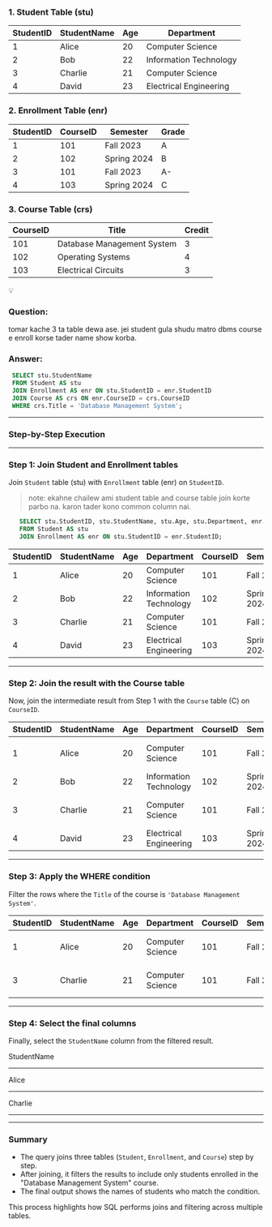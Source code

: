 ### 1. **Student Table (stu)**

| StudentID | StudentName | Age | Department             |
| --------- | ----------- | --- | ---------------------- |
| 1         | Alice       | 20  | Computer Science       |
| 2         | Bob         | 22  | Information Technology |
| 3         | Charlie     | 21  | Computer Science       |
| 4         | David       | 23  | Electrical Engineering |

### 2. **Enrollment Table (enr)**

| StudentID | CourseID | Semester    | Grade |
| --------- | -------- | ----------- | ----- |
| 1         | 101      | Fall 2023   | A     |
| 2         | 102      | Spring 2024 | B     |
| 3         | 101      | Fall 2023   | A-    |
| 4         | 103      | Spring 2024 | C     |

### 3. **Course Table (crs)**

| CourseID | Title                      | Credit |
| -------- | -------------------------- | ------ |
| 101      | Database Management System | 3      |
| 102      | Operating Systems          | 4      |
| 103      | Electrical Circuits        | 3      |

   <aside>
    💡

### Question:

tomar kache 3 ta table dewa ase. jei student gula shudu matro dbms course e enroll korse tader name show korba.

### Answer:

```sql
 SELECT stu.StudentName
 FROM Student AS stu
 JOIN Enrollment AS enr ON stu.StudentID = enr.StudentID
 JOIN Course AS crs ON enr.CourseID = crs.CourseID
 WHERE crs.Title = 'Database Management System';
```

   </aside>

---

### **Step-by-Step Execution**

---

### **Step 1: Join Student and Enrollment tables**

Join `Student` table (stu) with `Enrollment` table (enr) on `StudentID`.

> note: ekahne chailew ami student table and course table join korte parbo na. karon tader kono common column nai.

```sql
   SELECT stu.StudentID, stu.StudentName, stu.Age, stu.Department, enr.CourseID, enr.Semester, E.Grade
   FROM Student AS stu
   JOIN Enrollment AS enr ON stu.StudentID = enr.StudentID;
```

| StudentID | StudentName | Age | Department             | CourseID | Semester    | Grade |
| --------- | ----------- | --- | ---------------------- | -------- | ----------- | ----- |
| 1         | Alice       | 20  | Computer Science       | 101      | Fall 2023   | A     |
| 2         | Bob         | 22  | Information Technology | 102      | Spring 2024 | B     |
| 3         | Charlie     | 21  | Computer Science       | 101      | Fall 2023   | A-    |
| 4         | David       | 23  | Electrical Engineering | 103      | Spring 2024 | C     |

---

### **Step 2: Join the result with the Course table**

Now, join the intermediate result from Step 1 with the `Course` table (C) on `CourseID`.

| StudentID | StudentName | Age | Department             | CourseID | Semester    | Grade | Title                      | Credit |
| --------- | ----------- | --- | ---------------------- | -------- | ----------- | ----- | -------------------------- | ------ |
| 1         | Alice       | 20  | Computer Science       | 101      | Fall 2023   | A     | Database Management System | 3      |
| 2         | Bob         | 22  | Information Technology | 102      | Spring 2024 | B     | Operating Systems          | 4      |
| 3         | Charlie     | 21  | Computer Science       | 101      | Fall 2023   | A-    | Database Management System | 3      |
| 4         | David       | 23  | Electrical Engineering | 103      | Spring 2024 | C     | Electrical Circuits        | 3      |

---

### **Step 3: Apply the WHERE condition**

Filter the rows where the `Title` of the course is `'Database Management System'`.

| StudentID | StudentName | Age | Department       | CourseID | Semester  | Grade | Title                      | Credit |
| --------- | ----------- | --- | ---------------- | -------- | --------- | ----- | -------------------------- | ------ |
| 1         | Alice       | 20  | Computer Science | 101      | Fall 2023 | A     | Database Management System | 3      |
| 3         | Charlie     | 21  | Computer Science | 101      | Fall 2023 | A-    | Database Management System | 3      |

---

### **Step 4: Select the final columns**

Finally, select the `StudentName` column from the filtered result.

StudentName

---

Alice

---

Charlie

---

---

### **Summary**

- The query joins three tables (`Student`, `Enrollment`, and `Course`) step by step.
- After joining, it filters the results to include only students enrolled in the "Database Management System" course.
- The final output shows the names of students who match the condition.

This process highlights how SQL performs joins and filtering across multiple tables.
